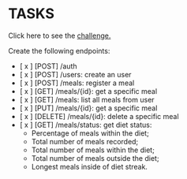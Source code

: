 # TASKS

Click here to see the [challenge.](https://efficient-sloth-d85.notion.site/Desafio-02-be7cdb37aaf74ba898bc6336427fa410)

Create the following endpoints:

- [ x ] [POST] /auth
- [ x ] [POST] /users: create an user
- [ x ] [POST] /meals: register a meal
- [ x ] [GET] /meals/{id}: get a specific meal
- [ x ] [GET] /meals: list all meals from user
- [ x ] [PUT] /meals/{id}: get a specific meal
- [ x ] [DELETE] /meals/{id}: delete a specific meal
- [ x ] [GET] /meals/status: get diet status:
  - Percentage of meals within the diet;
  - Total number of meals recorded;
  - Total number of meals within the diet;
  - Total number of meals outside the diet;
  - Longest meals inside of diet streak.
